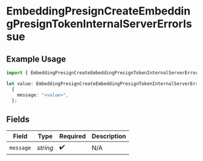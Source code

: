 # EmbeddingPresignCreateEmbeddingPresignTokenInternalServerErrorIssue

## Example Usage

```typescript
import { EmbeddingPresignCreateEmbeddingPresignTokenInternalServerErrorIssue } from "@documenso/sdk-typescript/models/errors";

let value: EmbeddingPresignCreateEmbeddingPresignTokenInternalServerErrorIssue =
  {
    message: "<value>",
  };
```

## Fields

| Field              | Type               | Required           | Description        |
| ------------------ | ------------------ | ------------------ | ------------------ |
| `message`          | *string*           | :heavy_check_mark: | N/A                |